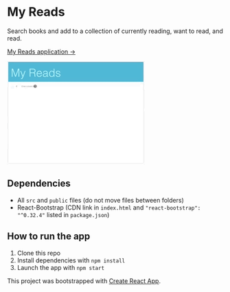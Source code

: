 My Reads
================================
Search books and add to a collection of currently reading, want to read, and read.

[My Reads application ->](https://oriane212.github.io/myreads)

![demo of searching for and adding a book](docs/myReads.gif)

## Dependencies
- All `src` and `public` files (do not move files between folders)
- React-Bootstrap (CDN link in `index.html` and `"react-bootstrap": "^0.32.4"` listed in `package.json`)

## How to run the app
1. Clone this repo
2. Install dependencies with `npm install` 
3. Launch the app with `npm start`


This project was bootstrapped with [Create React App](https://github.com/facebookincubator/create-react-app).